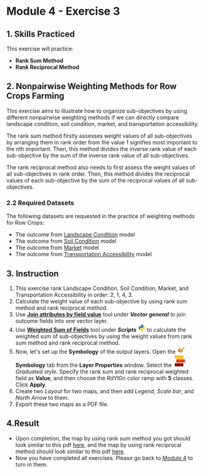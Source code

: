 # Module 4 - Exercise 3

## 1. Skills Practiced

This exercise will practice:

- **Rank Sum Method**
- **Rank Reciprocal Method**

## 2. Nonpairwise Weighting Methods for Row Crops Farming

This exercise aims to illustrate how to organize sub-objectives
by using different nonpairwise weighting methods if we can
directly compare landscape condition, soil condition, market,
and transportation accessibility.

The rank sum method firstly assesses weight values of all sub-objectives by
arranging them in rank order from the value 1 signifies most important
to the nth important.
Then, this method divides the inverse rank value of each sub-objective
by the sum of the inverse rank value of all sub-objectives.

The rank reciprocal method also needs to first assess the weight values of
all sub-objectives in rank order.
Then, this method divides the reciprocal values of each sub-objective
by the sum of the reciprocal values of all sub-objectives.

### 2.2 Required Datasets

The following datasets are requested in the practice of weighting methods
for Row Crops:

- The outcome from
  [Landscape Condition](https://github.com/SERVIR-WA/GALUP/blob/master/training/1_lu/pdf_maps/LandConditionMap.pdf)
  model
- The outcome from
  [Soil Condition](https://github.com/SERVIR-WA/GALUP/blob/master/training/1_lu/pdf_maps/SoilIndex.pdf)
  model
- The outcome from
  [Market](https://github.com/SERVIR-WA/GALUP/blob/master/training/1_lu/pdf_maps/rcrp_Market.pdf)
  model
- The outcome from
  [Transportation Accessibility](https://github.com/SERVIR-WA/GALUP/blob/master/img/map/m3_transportation_accessibility.png)
  model

## 3. Instruction

1. This exercise rank Landscape Condition, Soil Condition, Market, and
   Transportation Accessibility in order: 2, 1, 4, 3.
2. Calculate the weight value of each sub-objective by using rank sum method
   and rank reciprocal method.
3. Use **<ins>Join attributes by field value</ins>** tool
   under **_Vector general_** to join outcome fields into one vector layer.
4. Use
   **<ins>Weighted Sum of Fields</ins>** tool under **_Scripts_**
   <img src="../../../img/gui/icon/processingScript.svg" alt= "scripts" width="20">
   to calculate the weighted sum of sub-objectives by using the weight values
   from rank sum method and rank reciprocal method.
5. Now, let's set up the **Symbology** of the output layers.
   Open the
   <img src="../../../img/gui/icon/symbology.svg" alt= "AttrTbl" width="20">
   **Symbology** tab from the **Layer Properties** window.
   Select the ![graduated](../../../img/gui/icon/rendererGraduatedSymbol.svg)
   *Graduated style*.
   Specify the rank sum and rank reciprocal weighted field
   as **Value**, and then choose the _RdYlGn_ color ramp with **5** classes.
   Click **Apply**.
6. Create two _Layout_ for two maps, and then add _Legend_, _Scale bar_, and
    _North Arrow_ to them. 
7. Export these two maps as a PDF file.

## 4.Result

- Upon completion, the map by using rank sum method you got should look similar
  to this pdf
  [here](../../../training/1_lu/pdf_maps/RankSum.pdf),
  and the map by using rank reciprocal method should look similar to this pdf
  [here](../../../training/1_lu/pdf_maps/RankSum.pdf).
- Now you have completed all exercises. Please go back to
  [Module 4](https://github.com/SERVIR-WA/GALUP/blob/master/training/1_lu/modules/module4.md)
  to turn in them.
